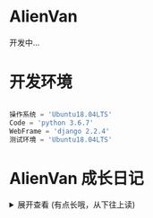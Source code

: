# AlienVan
开发中...

# 开发环境
```python

操作系统 = 'Ubuntu18.04LTS'
Code = 'python 3.6.7'
WebFrame = 'django 2.2.4'
测试环境 = 'Ubuntu18.04LTS'

```

# AlienVan 成长日记

<details>
<summary>展开查看 (有点长哦，从下往上读)</summary>

* 文件详细信息页显示图片缩略图！增加音乐文件和视频文件的辣鸡H5播放器（以后肯定会换那两个牛逼的东西）
* 文件详细信息页排版调整！增加文件下载，删除按钮钮和对应的功能
* 文件详细信息页排版调整！增加傻瓜引用链接
* 文件详细信息页诞生！
* onedrive 文件列表实现分页，自定义显示文件项数量，文件名搜索功能！
* onedrive 文件列表拥有更多信息，增加文件名排序，大小排序，最后修改时间排序
* onedrive 多盘绑定，蛇皮切换网盘实现！
* 前端偷懒，干脆直接使用模板引擎标签
* onedrive 文件列表展示了出来，感觉还需要增加更多细节
* 实现保存和刷新保持onedrive连接会话
* 实现onedrive登陆授权功能
* 创建前端模板、前端静态文件，使用adminLTE前端框架
* 展开django框架，创建多个app,设置路由器与次级路由
* 一个名为 [AlienVan](https://github.com/DeSireFire/AlienVan) 的gtihub repo 喵叽了出来！
* flask都好几个同类的项目了，再搞一个没意思呐，就django吧。
* get[Microsoft Graph](https://developer.microsoft.com/en-us/graph/get-started/python) 的 demo。嗯？是flask的
* 通过前辈的项目[CuteOne](https://github.com/Hackxiaoya/CuteOne)&[PyOne](https://github.com/abbeyokgo/PyOne)了解OD的业务流程，好多啊。眼花了，哪是管哪的..
* 啃这又臭又长的微软[onedrive api](https://docs.microsoft.com/en-us/onedrive/developer/?view=odsp-graph-online)
* 在[onedrivecmd](https://github.com/cnbeining/onedrivecmd)基础上套web壳的思路放弃
* 弃用[onedrive-sdk-python](https://github.com/OneDrive/onedrive-sdk-python)
* 采用新的 [Microsoft Graph](https://developer.microsoft.com/en-us/graph/get-started/python) 获取授权
* 对比前人项目发现，[onedrive-sdk-python](https://github.com/OneDrive/onedrive-sdk-python)的授权方式要淘汰了
* Azure 上注册了 AlienVan 应用,因为有一首喜欢的歌叫<Alien Alien>
* 瞎几把乱搜，找到了微软应用开发页，下载到一份python的demo。嗯？用django写的呢..
* [onedrive-sdk-python](https://github.com/OneDrive/onedrive-sdk-python)啥鬼玩意啊,最近更新3年前?能不能用，有点虚呐
* 参考[onedrivecmd](https://github.com/cnbeining/onedrivecmd)代码，寻找到了[onedrive-sdk-python](https://github.com/OneDrive/onedrive-sdk-python)
* 行吧..我自己来呗，自己写个合胃口的好了..（造轮子病
* [CuteOne](https://github.com/Hackxiaoya/CuteOne) ! 这UI强啊！很合我 moe moe  的胃口。费了好大劲才装成功..想哭了
* [PyOne](https://github.com/abbeyokgo/PyOne) ! 项目图标很调皮，大概是我见过功能最强大的同类程序，支持aira2,wocao..啥..python2?更新狂魔有点强迫症..
* [OLAINDEX](https://github.com/WangNingkai/OLAINDEX) ! 不错呀，在oneIndex上多了好多的功能和支持。
* [OneList](https://github.com/0oVicero0/OneList) ! 极致简约,但是我有点看不懂咋用..
* [onedrivecmd](https://github.com/cnbeining/onedrivecmd) ! emmmm,这并不是网页挂载程序诶..
* 到github海淘了起来，寻找其他的 onedrive 网页挂载程序
* 尝试搭建 [oneIndex](https://github.com/donwa/oneindex) 成功！但总觉得少了些什么..
* 百X网盘真难用，于bilibili邂逅 oneIndex ，好厉害！
</details>